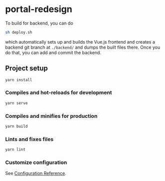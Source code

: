 # portal-redesign

To build for backend, you can do
```sh
sh deploy.sh
```
which automatically sets up and builds the Vue.js frontend and creates a backend git branch at `./backend/` and dumps the built files there.
Once you do that, you can add and commit the backend.

## Project setup
```sh
yarn install
```

### Compiles and hot-reloads for development
```sh
yarn serve
```

### Compiles and minifies for production
```sh
yarn build
```

### Lints and fixes files
```sh
yarn lint
```

### Customize configuration
See [Configuration Reference](https://cli.vuejs.org/config/).
